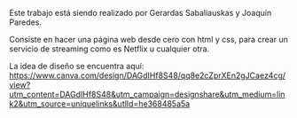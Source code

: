 Este trabajo está siendo realizado por Gerardas Sabaliauskas y Joaquín Paredes.

Consiste en hacer una página web desde cero con html y css, para crear un
servicio de streaming como es Netflix u cualquier otra.

La idea de diseño se encuentra aquí:
https://www.canva.com/design/DAGdIHf8S48/qq8e2cZprXEn2gJCaez4cg/view?utm_content=DAGdIHf8S48&utm_campaign=designshare&utm_medium=link2&utm_source=uniquelinks&utlId=he368485a5a
